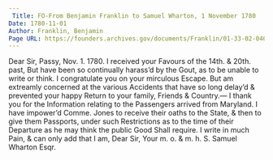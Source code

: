 ```yaml
---
 Title: FO-From Benjamin Franklin to Samuel Wharton, 1 November 1780
Date: 1780-11-01
Author: Franklin, Benjamin
Page URL: https://founders.archives.gov/documents/Franklin/01-33-02-0408
---
```


Dear Sir,
Passy, Nov. 1. 1780.
I received your Favours of the 14th. & 20th. past, But have been so continually harass’d by the Gout, as to be unable to write or think. I congratulate you on your mirculous Escape. But am extreamly concerned at the various Accidents that have so long delay’d & prevented your happy Return to your family, Friends & Country.— I thank you for the Information relating to the Passengers arrived from Maryland. I have impower’d Comme. Jones to receive their oaths to the State, & then to give them Passports, under such Restrictions as to the time of their Departure as he may think the public Good Shall require. I write in much Pain, & can only add that I am, Dear Sir, Your m. o. & m. h. S.
Samuel Wharton Esqr.

